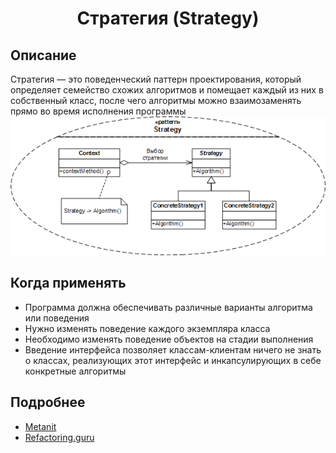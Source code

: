 <div align="center"><h1> Стратегия (Strategy) </h1></div>    

## Описание    
Стратегия — это поведенческий паттерн проектирования, который определяет семейство схожих алгоритмов и помещает каждый из них в собственный класс, после чего алгоритмы можно взаимозаменять прямо во время исполнения программы 
![Иллюстрация к проекту](https://github.com/FrostyCreator/Design-pattern/blob/master/Images/Strategy.png) 

## Когда применять    
- Программа должна обеспечивать различные варианты алгоритма или поведения
- Нужно изменять поведение каждого экземпляра класса
- Необходимо изменять поведение объектов на стадии выполнения
- Введение интерфейса позволяет классам-клиентам ничего не знать о классах, реализующих этот интерфейс и инкапсулирующих в себе конкретные алгоритмы
     
## Подробнее
- [Metanit](https://metanit.com/sharp/patterns/3.1.php)
- [Refactoring.guru](https://refactoring.guru/ru/design-patterns/strategy)
